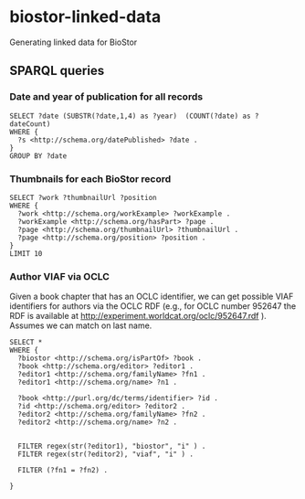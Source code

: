 # biostor-linked-data
Generating linked data for BioStor


## SPARQL queries

### Date and year of publication for all records

```
SELECT ?date (SUBSTR(?date,1,4) as ?year)  (COUNT(?date) as ?dateCount)
WHERE {
  ?s <http://schema.org/datePublished> ?date .
}
GROUP BY ?date
```

### Thumbnails for each BioStor record

```
SELECT ?work ?thumbnailUrl ?position
WHERE {
  ?work <http://schema.org/workExample> ?workExample .
  ?workExample <http://schema.org/hasPart> ?page .
  ?page <http://schema.org/thumbnailUrl> ?thumbnailUrl .
  ?page <http://schema.org/position> ?position .
}
LIMIT 10
```

### Author VIAF via OCLC

Given a book chapter that has an OCLC identifier, we can get possible VIAF identifiers for authors via the OCLC RDF (e.g., for OCLC number 952647 the RDF is available at http://experiment.worldcat.org/oclc/952647.rdf ). Assumes we can match on last name.

```
SELECT *
WHERE {
  ?biostor <http://schema.org/isPartOf> ?book .
  ?book <http://schema.org/editor> ?editor1 .
  ?editor1 <http://schema.org/familyName> ?fn1 .
  ?editor1 <http://schema.org/name> ?n1 .

  ?book <http://purl.org/dc/terms/identifier> ?id .
  ?id <http://schema.org/editor> ?editor2 .
  ?editor2 <http://schema.org/familyName> ?fn2 .
  ?editor2 <http://schema.org/name> ?n2 .

 
  FILTER regex(str(?editor1), "biostor", "i" ) .
  FILTER regex(str(?editor2), "viaf", "i" ) .
  
  FILTER (?fn1 = ?fn2) .
 
}
```



